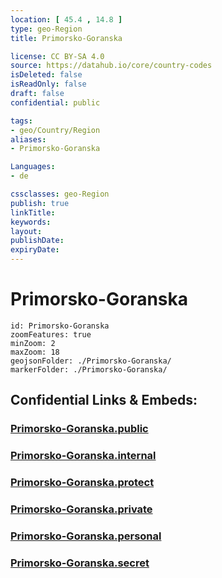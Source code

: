 ```yaml
---
location: [ 45.4 , 14.8 ] 
type: geo-Region
title: Primorsko-Goranska

license: CC BY-SA 4.0
source: https://datahub.io/core/country-codes
isDeleted: false
isReadOnly: false
draft: false
confidential: public

tags:
- geo/Country/Region
aliases:
- Primorsko-Goranska

Languages:
- de

cssclasses: geo-Region
publish: true
linkTitle: 
keywords: 
layout: 
publishDate: 
expiryDate: 
---
```


# Primorsko-Goranska

```leaflet
id: Primorsko-Goranska
zoomFeatures: true 
minZoom: 2 
maxZoom: 18
geojsonFolder: ./Primorsko-Goranska/
markerFolder: ./Primorsko-Goranska/
```


## Confidential Links & Embeds: 

### [Primorsko-Goranska.public](/_public/\Earth\Continent\Europe\Europe~Central\Croatia\CountiesPrimorsko-Goranska.public.md) 

### [Primorsko-Goranska.internal](/_internal/\Earth\Continent\Europe\Europe~Central\Croatia\CountiesPrimorsko-Goranska.internal.md) 

### [Primorsko-Goranska.protect](/_protect/\Earth\Continent\Europe\Europe~Central\Croatia\CountiesPrimorsko-Goranska.protect.md) 

### [Primorsko-Goranska.private](/_private/\Earth\Continent\Europe\Europe~Central\Croatia\CountiesPrimorsko-Goranska.private.md) 

### [Primorsko-Goranska.personal](/_personal/\Earth\Continent\Europe\Europe~Central\Croatia\CountiesPrimorsko-Goranska.personal.md) 

### [Primorsko-Goranska.secret](/_secret/\Earth\Continent\Europe\Europe~Central\Croatia\CountiesPrimorsko-Goranska.secret.md)

